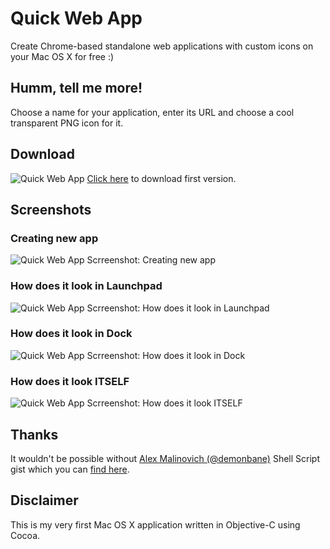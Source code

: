 # Quick Web App
Create Chrome-based standalone web applications with custom icons on your Mac OS X for free :)

## Humm, tell me more!

Choose a name for your application, enter its URL and choose a cool transparent PNG icon for it.

## Download

![Quick Web App](http://i58.tinypic.com/68hqgo.png)
[Click here](https://github.com/victor-torres/quickwebapp/releases/download/1.0/QuickWebApp.zip) to download first version.

## Screenshots

### Creating new app

![Quick Web App Scrreenshot: Creating new app](http://i61.tinypic.com/24pgao7.png)

### How does it look in Launchpad

![Quick Web App Scrreenshot: How does it look in Launchpad](http://i59.tinypic.com/5bux3s.png)

### How does it look in Dock

![Quick Web App Scrreenshot: How does it look in Dock](http://i61.tinypic.com/4uukhy.png)

### How does it look ITSELF

![Quick Web App Scrreenshot: How does it look ITSELF](http://i62.tinypic.com/2819eky.png)

## Thanks

It wouldn't be possible without [Alex Malinovich (@demonbane)](https://github.com/demonbane) Shell Script gist which you can [find here](https://gist.github.com/demonbane/1065791).

## Disclaimer

This is my very first Mac OS X application written in Objective-C using Cocoa.
